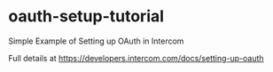 # oauth-setup-tutorial
Simple Example of Setting up OAuth in Intercom

Full details at https://developers.intercom.com/docs/setting-up-oauth